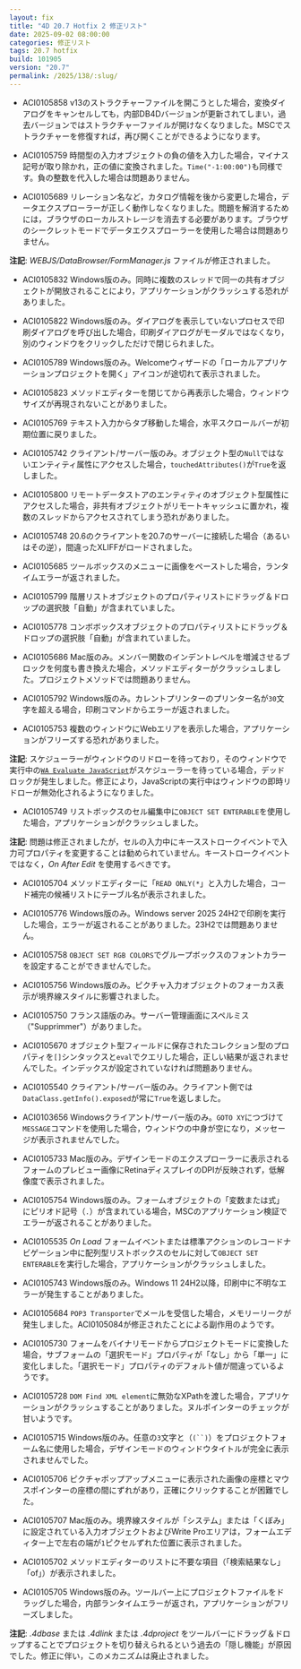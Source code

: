 ```yaml
---
layout: fix
title: "4D 20.7 Hotfix 2 修正リスト"
date: 2025-09-02 08:00:00
categories: 修正リスト
tags: 20.7 hotfix
build: 101905
version: "20.7"
permalink: /2025/138/:slug/
---
```


* ACI0105858 v13のストラクチャーファイルを開こうとした場合，変換ダイアログをキャンセルしても，内部DB4Dバージョンが更新されてしまい，過去バージョンではストラクチャーファイルが開けなくなりました。MSCでストラクチャーを修復すれば，再び開くことができるようになります。

* ACI0105759 時間型の入力オブジェクトの負の値を入力した場合，マイナス記号が取り除かれ，正の値に変換されました。`Time("-1:00:00")`も同様です。負の整数を代入した場合は問題ありません。

* ACI0105689 リレーション名など，カタログ情報を後から変更した場合，データエクスプローラーが正しく動作しなくなりました。問題を解消するためには，ブラウザのローカルストレージを消去する必要があります。ブラウザのシークレットモードでデータエクスプローラーを使用した場合は問題ありません。

**注記**: *WEBJS/DataBrowser/FormManager.js* ファイルが修正されました。

* ACI0105832 Windows版のみ。同時に複数のスレッドで同一の共有オブジェクトが開放されることにより，アプリケーションがクラッシュする恐れがありました。

* ACI0105822 Windows版のみ。ダイアログを表示していないプロセスで印刷ダイアログを呼び出した場合，印刷ダイアログがモーダルではなくなり，別のウィンドウをクリックしただけで閉じられました。

* ACI0105789 Windows版のみ。Welcomeウィザードの「ローカルアプリケーションプロジェクトを開く」アイコンが途切れて表示されました。

* ACI0105823 メソッドエディターを閉じてから再表示した場合，ウィンドウサイズが再現されないことがありました。

* ACI0105769 テキスト入力からタブ移動した場合，水平スクロールバーが初期位置に戻りました。

* ACI0105742 クライアント/サーバー版のみ。オブジェクト型の`Null`ではないエンティティ属性にアクセスした場合，`touchedAttributes()`が`True`を返しました。

* ACI0105800 リモートデータストアのエンティティのオブジェクト型属性にアクセスした場合，非共有オブジェクトがリモートキャッシュに置かれ，複数のスレッドからアクセスされてしまう恐れがありました。

* ACI0105748 20.6のクライアントを20.7のサーバーに接続した場合（あるいはその逆），間違ったXLIFFがロードされました。

* ACI0105685 ツールボックスのメニューに画像をペーストした場合，ランタイムエラーが返されました。

* ACI0105799 階層リストオブジェクトのプロパティリストにドラッグ＆ドロップの選択肢「自動」が含まれていました。

* ACI0105778 コンボボックスオブジェクトのプロパティリストにドラッグ＆ドロップの選択肢「自動」が含まれていました。

* ACI0105686 Mac版のみ。メンバー関数のインデントレベルを増減させるブロックを何度も書き換えた場合，メソッドエディターがクラッシュしました。プロジェクトメソッドでは問題ありません。

* ACI0105792 Windows版のみ。カレントプリンターのプリンター名が`30`文字を超える場合，印刷コマンドからエラーが返されました。

* ACI0105753 複数のウィンドウにWebエリアを表示した場合，アプリケーションがフリーズする恐れがありました。

**注記**: スケジューラーがウィンドウのリドローを待っており，そのウィンドウで実行中の[`WA Evaluate JavaScript`](https://developer.4d.com/docs/ja/commands/wa-evaluate-javascript)がスケジューラーを待っている場合，デッドロックが発生しました。修正により，JavaScriptの実行中はウィンドウの即時リドローが無効化されるようになりました。

* ACI0105749 リストボックスのセル編集中に`OBJECT SET ENTERABLE`を使用した場合，アプリケーションがクラッシュしました。

**注記**: 問題は修正されましたが，セルの入力中にキースストロークイベントで入力可プロパティを変更することは勧められていません。キーストロークイベントではなく，*On After Edit* を使用するべきです。

* ACI0105704 メソッドエディターに「`READ ONLY(*`」と入力した場合，コード補完の候補リストにテーブル名が表示されました。

* ACI0105776 Windows版のみ。Windows server 2025 24H2で印刷を実行した場合，エラーが返されることがありました。23H2では問題ありません。

* ACI0105758 `OBJECT SET RGB COLORS`でグループボックスのフォントカラーを設定することができませんでした。

* ACI0105756 Windows版のみ。ピクチャ入力オブジェクトのフォーカス表示が境界線スタイルに影響されました。

* ACI0105750 フランス語版のみ。サーバー管理画面にスペルミス（"Supprimmer"）がありました。

* ACI0105670 オブジェクト型フィールドに保存されたコレクション型のプロパティを`[]`シンタックスと`eval`でクエリした場合，正しい結果が返されませんでした。インデックスが設定されていなければ問題ありません。

* ACI0105540 クライアント/サーバー版のみ。クライアント側では`DataClass.getInfo().exposed`が常に`True`を返しました。

* ACI0103656 Windowsクライアント/サーバー版のみ。`GOTO XY`につづけて`MESSAGE`コマンドを使用した場合，ウィンドウの中身が空になり，メッセージが表示されませんでした。

* ACI0105733 Mac版のみ。デザインモードのエクスプローラーに表示されるフォームのプレビュー画像にRetinaディスプレイのDPIが反映されず，低解像度で表示されました。

* ACI0105754 Windows版のみ。フォームオブジェクトの「変数または式」にピリオド記号（`.`）が含まれている場合，MSCのアプリケーション検証でエラーが返されることがありました。

* ACI0105535 *On Load* フォームイベントまたは標準アクションのレコードナビゲーション中に配列型リストボックスのセルに対して`OBJECT SET ENTERABLE`を実行した場合，アプリケーションがクラッシュしました。

* ACI0105743 Windows版のみ。Windows 11 24H2以降，印刷中に不明なエラーが発生することがありました。

* ACI0105684 `POP3 Transporter`でメールを受信した場合，メモリーリークが発生しました。ACI0105084が修正されたことによる副作用のようです。

* ACI0105730 フォームをバイナリモードからプロジェクトモードに変換した場合，サブフォームの「選択モード」プロパティが「なし」から「単一」に変化しました。「選択モード」プロパティのデフォルト値が間違っているようです。

* ACI0105728 `DOM Find XML element`に無効なXPathを渡した場合，アプリケーションがクラッシュすることがありました。ヌルポインターのチェックが甘いようです。

* ACI0105715 Windows版のみ。任意の`3`文字と（`(``)`）をプロジェクトフォーム名に使用した場合，デザインモードのウィンドウタイトルが完全に表示されませんでした。

* ACI0105706 ピクチャポップアップメニューに表示された画像の座標とマウスポインターの座標の間にずれがあり，正確にクリックすることが困難でした。

* ACI0105707 Mac版のみ。境界線スタイルが「システム」または「くぼみ」に設定されている入力オブジェクトおよびWrite Proエリアは，フォームエディター上で左右の端が`1`ピクセルずれた位置に表示されました。

* ACI0105702 メソッドエディターのリストに不要な項目（「検索結果なし」「of」）が表示されました。

* ACI0105705 Windows版のみ。ツールバー上にプロジェクトファイルをドラッグした場合，内部ランタイムエラーが返され，アプリケーションがフリーズしました。

**注記**: *.4dbase* または *.4dlink* または *.4dproject* をツールバーにドラッグ＆ドロップすることでプロジェクトを切り替えられるという過去の「隠し機能」が原因でした。修正に伴い，このメカニズムは廃止されました。